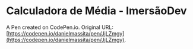 # Calculadora de Média - ImersãoDev

A Pen created on CodePen.io. Original URL: [https://codepen.io/danielmassita/pen/JjLZmgy](https://codepen.io/danielmassita/pen/JjLZmgy).

